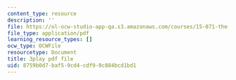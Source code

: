```yaml
---
content_type: resource
description: ''
file: https://ol-ocw-studio-app-qa.s3.amazonaws.com/courses/15-071-the-analytics-edge-spring-2017/8759b0d7baf59cd4cdf90c884bcd1bd1_2Yl5IkDMoUU.pdf
file_type: application/pdf
learning_resource_types: []
ocw_type: OCWFile
resourcetype: Document
title: 3play pdf file
uid: 8759b0d7-baf5-9cd4-cdf9-0c884bcd1bd1
---
```

